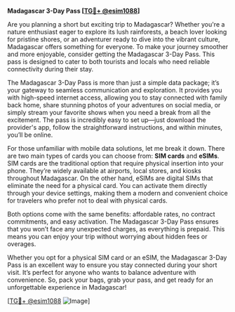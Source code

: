 **Madagascar 3-Day Pass [[TG💪+ @esim1088](https://t.me/s/esim1088)]**

Are you planning a short but exciting trip to Madagascar? Whether you're a nature enthusiast eager to explore its lush rainforests, a beach lover looking for pristine shores, or an adventurer ready to dive into the vibrant culture, Madagascar offers something for everyone. To make your journey smoother and more enjoyable, consider getting the Madagascar 3-Day Pass. This pass is designed to cater to both tourists and locals who need reliable connectivity during their stay.

The Madagascar 3-Day Pass is more than just a simple data package; it’s your gateway to seamless communication and exploration. It provides you with high-speed internet access, allowing you to stay connected with family back home, share stunning photos of your adventures on social media, or simply stream your favorite shows when you need a break from all the excitement. The pass is incredibly easy to set up—just download the provider's app, follow the straightforward instructions, and within minutes, you’ll be online.

For those unfamiliar with mobile data solutions, let me break it down. There are two main types of cards you can choose from: **SIM cards** and **eSIMs**. SIM cards are the traditional option that require physical insertion into your phone. They’re widely available at airports, local stores, and kiosks throughout Madagascar. On the other hand, eSIMs are digital SIMs that eliminate the need for a physical card. You can activate them directly through your device settings, making them a modern and convenient choice for travelers who prefer not to deal with physical cards.

Both options come with the same benefits: affordable rates, no contract commitments, and easy activation. The Madagascar 3-Day Pass ensures that you won’t face any unexpected charges, as everything is prepaid. This means you can enjoy your trip without worrying about hidden fees or overages.

Whether you opt for a physical SIM card or an eSIM, the Madagascar 3-Day Pass is an excellent way to ensure you stay connected during your short visit. It’s perfect for anyone who wants to balance adventure with convenience. So, pack your bags, grab your pass, and get ready for an unforgettable experience in Madagascar!

[[TG💪+ @esim1088](https://t.me/s/esim1088) ![Image](https://i.postimg.cc/Y0z9fWf4/image.png)]